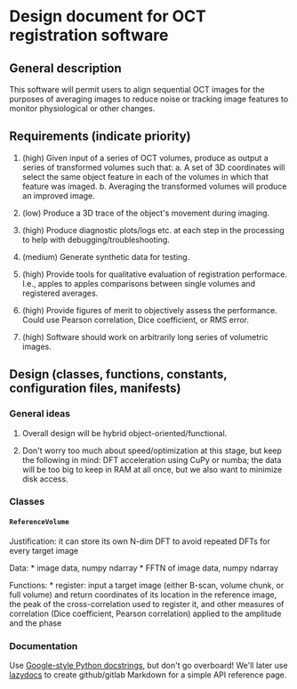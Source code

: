 # Design document for OCT registration software

## General description

This software will permit users to align sequential OCT images for the purposes of averaging images to reduce noise or tracking image features to monitor physiological or other changes.

## Requirements (indicate priority)

1. (high) Given input of a series of OCT volumes, produce as output a series of transformed volumes such that:
   a. A set of 3D coordinates will select the same object feature in each of the volumes in which that feature was imaged.
   b. Averaging the transformed volumes will produce an improved image.

2. (low) Produce a 3D trace of the object's movement during imaging.

3. (high) Produce diagnostic plots/logs etc. at each step in the processing to help with debugging/troubleshooting.

4. (medium) Generate synthetic data for testing.

5. (high) Provide tools for qualitative evaluation of registration performace. I.e., apples to apples comparisons between single volumes and registered averages.

6. (high) Provide figures of merit to objectively assess the performance. Could use Pearson correlation, Dice coefficient, or RMS error.

7. (high) Software should work on arbitrarily long series of volumetric images.

## Design (classes, functions, constants, configuration files, manifests)

### General ideas

1. Overall design will be hybrid object-oriented/functional.

2. Don't worry too much about speed/optimization at this stage, but keep the following in mind: DFT acceleration using CuPy or numba; the data will be too big to keep in RAM at all once, but we also want to minimize disk access.

### Classes

#### `ReferenceVolume`

Justification: it can store its own N-dim DFT to avoid repeated DFTs for every target image

Data:
	* image data, numpy ndarray
	* FFTN of image data, numpy ndarray

Functions:
	* register: input a target image (either B-scan, volume chunk, or full volume) and return coordinates of its location in the reference image, the peak of the cross-correlation used to register it, and other measures of correlation (Dice coefficient, Pearson correlation) applied to the amplitude and the phase


### Documentation

Use [Google-style Python docstrings](https://sphinxcontrib-napoleon.readthedocs.io/en/latest/example_google.html), but don't go overboard! We'll later use [lazydocs](https://github.com/ml-tooling/lazydocs) to create github/gitlab Markdown for a simple API reference page.



